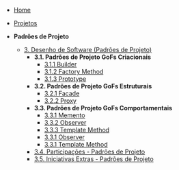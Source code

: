 <!-- docs/_sidebar.md -->

- [Home](/)
- [Projetos](/Projeto/Projeto.md)

- **Padrões de Projeto**
  - [3. Desenho de Software (Padrões de Projeto)](PadroesDeProjeto/Introducao.md)
    - **3.1. Padrões de Projeto GoFs Criacionais**
      - [3.1.1 Builder](/PadroesDeProjeto/GofsCriacionais/Builder.md)
      - [3.1.2 Factory Method](/PadroesDeProjeto/GofsCriacionais/FactoryMethod.md)  
      - [3.1.3 Prototype](/PadroesDeProjeto/GofsCriacionais/Prototype.md)
    - **3.2. Padrões de Projeto GoFs Estruturais**
      - [3.2.1 Facade](/PadroesDeProjeto/GofsEstruturais/Facade.md)
      - [3.2.2 Proxy](/PadroesDeProjeto/GofsEstruturais/Proxy.md)
    - **3.3. Padrões de Projeto GoFs Comportamentais**
      - [3.3.1 Memento](/PadroesDeProjeto/GofsComportamentais/Memento.md)
      - [3.3.2 Observer](/PadroesDeProjeto/GofsComportamentais/Observer.md)
      - [3.3.3 Template Method](/PadroesDeProjeto/GofsComportamentais/TemplateMethod.md)
      - [3.3.1 Observer](/PadroesDeProjeto/GofsComportamentais/Observer.md)
      - [3.3.1 Template Method](/PadroesDeProjeto/GofsComportamentais/Template_Method.md)
    - [3.4. Participações - Padrões de Projeto](/PadroesDeProjeto/3.4.ParticipacoesPadroes.md)
    - [3.5. Iniciativas Extras - Padrões de Projeto](/PadroesDeProjeto/3.5.IniciativasExtras.md)
      
